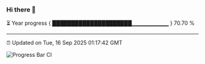 ### Hi there 👋

⏳ Year progress { █████████████████████▁▁▁▁▁▁▁▁▁ } 70.70 %

---

⏰ Updated on Tue, 16 Sep 2025 01:17:42 GMT

![Progress Bar CI](https://github.com/JuvenileQ/Progress-Bar-CI/workflows/main/badge.svg)
